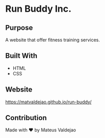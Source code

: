 # Run Buddy Inc.

## Purpose
A website that offer fitness training services. 

## Built With
* HTML
* CSS

## Website
https://matvaldejao.github.io/run-buddy/

## Contribution
Made with ❤️ by Mateus Valdejao
